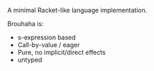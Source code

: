 
A minimal Racket-like language implementation.

Brouhaha is:
 - s-expression based
 - Call-by-value / eager
 - Pure, no implicit/direct effects
 - untyped
 

